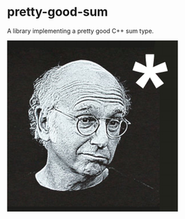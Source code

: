 # pretty-good-sum

A library implementing a pretty good C++ sum type.

![Image of Larry](images/prettygood.png)


